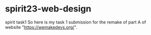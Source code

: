 # spirit23-web-design
spirit task1
So here is my task 1 submission for the remake of part A of website "https://wemakedevs.org/". 
